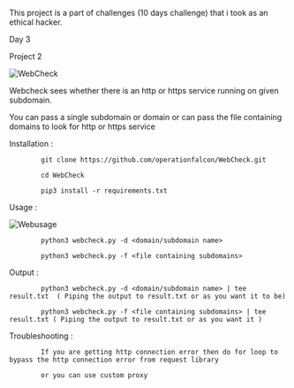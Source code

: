 This project is a part of challenges (10 days challenge) that i took as an ethical hacker.

Day 3

Project 2

![WebCheck](https://user-images.githubusercontent.com/83413793/116781815-1abe4380-aaa3-11eb-84db-8de17d7b8352.png)

Webcheck sees whether there is an http or https service running on given subdomain.

You can pass a single subdomain or domain or can pass the file containing domains to look for http or https service

Installation :

            git clone https://github.com/operationfalcon/WebCheck.git
            
            cd WebCheck
            
            pip3 install -r requirements.txt

Usage :

![Webusage](https://user-images.githubusercontent.com/83413793/116782078-bef4ba00-aaa4-11eb-8d00-ac4ac2e95e6a.png)

            python3 webcheck.py -d <domain/subdomain name>
            
            python3 webcheck.py -f <file containing subdomains> 
            
            
Output :

            python3 webcheck.py -d <domain/subdomain name> | tee result.txt  ( Piping the output to result.txt or as you want it to be)
            
            python3 webcheck.py -f <file containing subdomains> | tee result.txt ( Piping the output to result.txt or as you want it )


Troubleshooting :

            If you are getting http connection error then do for loop to bypass the http connection error from request library
            
            or you can use custom proxy
